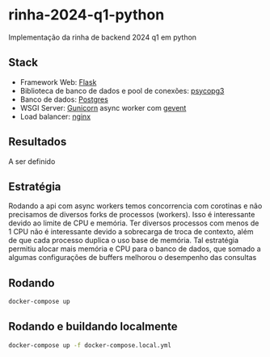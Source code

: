 # rinha-2024-q1-python

Implementação da rinha de backend 2024 q1 em python

## Stack

* Framework Web: [Flask](https://flask.palletsprojects.com/en/3.0.x/)
* Biblioteca de banco de dados e pool de conexões: [psycopg3](https://www.psycopg.org/psycopg3/)
* Banco de dados: [Postgres](https://www.postgresql.org/)
* WSGI Server: [Gunicorn](https://gunicorn.org/) async worker com [gevent](https://www.gevent.org/)
* Load balancer: [nginx](https://www.nginx.com/)

## Resultados

A ser definido

## Estratégia

Rodando a api com async workers temos concorrencia com corotinas e não precisamos de diversos forks de processos (workers). Isso é interessante devido ao limite de CPU e memória. Ter diversos processos com menos de 1 CPU não é interessante devido a sobrecarga de troca de contexto, além de que cada processo duplica o uso base de memória. Tal estratégia permitiu alocar mais memória e CPU para o banco de dados, que somado a algumas configurações de buffers melhorou o desempenho das consultas

## Rodando

```sh
docker-compose up
```

## Rodando e buildando localmente

```sh
docker-compose up -f docker-compose.local.yml
```